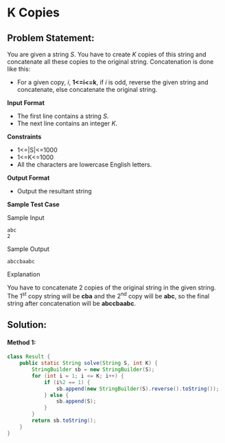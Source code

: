 # K Copies

## Problem Statement:

You are given a string *S*. You have to create *K* copies of this string and concatenate all these copies to the original string.
Concatenation is done like this:

- For a given copy, *i*, **1<=i<=k**, if *i* is odd, reverse the given string and concatenate, else concatenate the original string.

**Input Format**

- The first line contains a string *S*.
- The next line contains an integer *K*.

**Constraints**

- 1<=|S|<=1000
- 1<=K<=1000
- All the characters are lowercase English letters.

**Output Format**

- Output the resultant string

**Sample Test Case**

Sample Input
```
abc
2
```

Sample Output
```
abccbaabc
```

Explanation

You have to concatenate 2 copies of the original string in the given string. The 1<sup>st</sup> copy string will be **cba** and the 2<sup>nd</sup> copy will be **abc**, so the final string after concatenation will be **abccbaabc**.

## Solution:

#### Method 1:
```java
class Result {
    public static String solve(String S, int K) {
        StringBuilder sb = new StringBuilder(S);
        for (int i = 1; i <= K; i++) {
            if (i%2 == 1) {
                sb.append(new StringBuilder(S).reverse().toString());
            } else {
                sb.append(S);
            }
        }
        return sb.toString();
    }
}
```